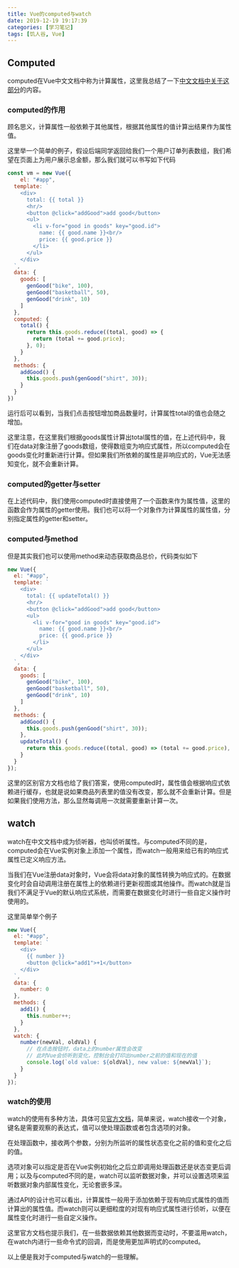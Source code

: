 ```yaml
---
title: Vue的computed与watch
date: 2019-12-19 19:17:39
categories: [学习笔记]
tags: [饥人谷, Vue]
---
```

## Computed

computed在Vue中文文档中称为计算属性，这里我总结了一下[中文文档中关于这部分](https://cn.vuejs.org/v2/guide/computed.html)的内容。

### computed的作用

顾名思义，计算属性一般依赖于其他属性，根据其他属性的值计算出结果作为属性值。
<!-- more -->
这里举一个简单的例子，假设后端同学返回给我们一个用户订单列表数组，我们希望在页面上为用户展示总金额，那么我们就可以书写如下代码

```js
const vm = new Vue({
    el: "#app",
  template: `
    <div>
      total: {{ total }}
      <hr/>
      <button @click="addGood">add good</button>
      <ul>
        <li v-for="good in goods" key="good.id">
          name: {{ good.name }}<br/>
          price: {{ good.price }}
        </li>
      </ul>
    </div>
  `,
  data: {
    goods: [
      genGood("bike", 100),
      genGood("basketball", 50),
      genGood("drink", 10)
    ]
  },
  computed: {
    total() {
      return this.goods.reduce((total, good) => {
        return (total += good.price);
      }, 0);
    }
  },
  methods: {
    addGood() {
      this.goods.push(genGood("shirt", 30));
    }
  }
})
```

运行后可以看到，当我们点击按钮增加商品数量时，计算属性total的值也会随之增加。

这里注意，在这里我们根据goods属性计算出total属性的值，在上述代码中，我们在data对象注册了goods数组，使得数组变为响应式属性，所以computed会在goods变化时重新进行计算。但如果我们所依赖的属性是非响应式的，Vue无法感知变化，就不会重新计算。

### computed的getter与setter

在上述代码中，我们使用computed时直接使用了一个函数来作为属性值，这里的函数会作为属性的getter使用。我们也可以将一个对象作为计算属性的属性值，分别指定属性的getter和setter。

### computed与method

但是其实我们也可以使用method来动态获取商品总价，代码类似如下

```js
new Vue({
  el: "#app",
  template: `
    <div>
      total: {{ updateTotal() }}
      <hr/>
      <button @click="addGood">add good</button>
      <ul>
        <li v-for="good in goods" key="good.id">
          name: {{ good.name }}<br/>
          price: {{ good.price }}
        </li>
      </ul>
    </div>
  `,
  data: {
    goods: [
      genGood("bike", 100),
      genGood("basketball", 50),
      genGood("drink", 10)
    ]
  },
  methods: {
    addGood() {
      this.goods.push(genGood("shirt", 30));
    },
    updateTotal() {
      return this.goods.reduce((total, good) => (total += good.price), 0);
    }
  }
});
```

这里的区别官方文档也给了我们答案，使用computed时，属性值会根据响应式依赖进行缓存，也就是说如果商品列表里的值没有改变，那么就不会重新计算。但是如果我们使用方法，那么显然每调用一次就需要重新计算一次。

## watch

watch在中文文档中成为侦听器，也叫侦听属性。与computed不同的是，computed会在Vue实例对象上添加一个属性，而watch一般用来给已有的响应式属性已定义响应方法。

当我们在Vue注册data对象时，Vue会将data对象的属性转换为响应式的。在数据变化时会自动调用注册在属性上的依赖进行更新视图或其他操作。而watch就是当我们不满足于Vue的默认响应式系统，而需要在数据变化时进行一些自定义操作时使用的。

这里简单举个例子

```js
new Vue({
  el: "#app",
  template: `
    <div>
      {{ number }}
      <button @click="add1">+1</button>
    </div>
  `,
  data: {
    number: 0
  },
  methods: {
    add1() {
      this.number++;
    }
  },
  watch: {
    number(newVal, oldVal) {
      // 在点击按钮时，data上的number属性会改变
      // 此时Vue会侦听到变化，控制台会打印出number之前的值和现在的值
      console.log(`old value: ${oldVal}, new value: ${newVal}`);
    }
  }
});
```

### watch的使用

watch的使用有多种方法，具体可见[官方文档](https://cn.vuejs.org/v2/api/#watch)，简单来说，watch接收一个对象，键名是需要观察的表达式，值可以使处理函数或者包含选项的对象。

在处理函数中，接收两个参数，分别为所监听的属性状态变化之前的值和变化之后的值。

选项对象可以指定是否在Vue实例初始化之后立即调用处理函数还是状态变更后调用；以及与computed不同的是，watch可以监听数据对象，并可以设置选项来监听数据对象内部属性变化，无论套嵌多深。

通过API的设计也可以看出，计算属性一般用于添加依赖于现有响应式属性的值而计算出的属性值。而watch则可以更细粒度的对现有响应式属性进行侦听，以便在属性变化时进行一些自定义操作。

这里官方文档也提示我们，在一些数据依赖其他数据而变动时，不要滥用watch，在watch内进行一些命令式的回调，而是使用更加声明式的computed。

以上便是我对于computed与watch的一些理解。
